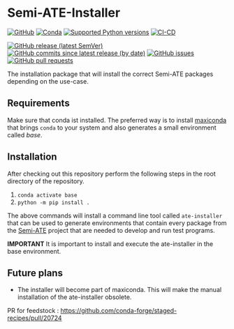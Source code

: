 # Semi-ATE-Installer



[![GitHub](https://img.shields.io/github/license/Semi-ATE/Semi-ATE-installer?color=black)](https://github.com/Semi-ATE/Semi-ATE-Installer/blob/master/LICENSE)
[![Conda](https://img.shields.io/conda/pn/conda-forge/starz?color=black)](https://www.lifewire.com/what-is-noarch-package-2193808)
[![Supported Python versions](https://img.shields.io/badge/python-%3E%3D3.8-black)](https://www.python.org/downloads/)
[![CI-CD](https://github.com/Semi-ATE/Semi-ATE-Installer/workflows/python-publish/badge.svg)](https://github.com/Semi-ATE/Semi-ATE-Installer/actions/workflows/python-publish.yml?query=workflow%3ACD)

[![GitHub release (latest SemVer)](https://img.shields.io/github/v/release/Semi-ATE/Semi-ATE?color=blue&label=GitHub&sort=semver)](https://github.com/Semi-ATE/Semi-ATE/releases/latest)
[![GitHub commits since latest release (by date)](https://img.shields.io/github/commits-since/Semi-ATE/Semi-ATE/latest)](https://github.com/Semi-ATE/Semi-ATE)
[![GitHub issues](https://img.shields.io/github/issues/Semi-ATE/Semi-ATE)](https://github.com/Semi-ATE/Semi-ATE/issues)
[![GitHub pull requests](https://img.shields.io/github/issues-pr/Semi-ATE/Semi-ATE)](https://github.com/Semi-ATE/Semi-ATE/pulls)

The installation package that will install the correct Semi-ATE packages depending on the use-case.

## Requirements

Make sure that conda ist installed. The preferred way is to install [maxiconda](https://github.com/Semi-ATE/maxiconda) that brings `conda` to your system and also generates a small environment called _base_.

## Installation

After checking out this repository perform the following steps in the root directory of the repository.

1. `conda activate base`
2. `python -m pip install .`

The above commands will install a command line tool called `ate-installer` that can be used to generate environments that contain every package from the [Semi-ATE](https://github.com/Semi-ATE/Semi-ATE) project that are needed to develop and run test programs.

**IMPORTANT** It is important to install and execute the ate-installer in the base environment.

## Future plans

* The installer will become part of maxiconda. This will make the manual installation of the ate-installer obsolete.


PR for feedstock : https://github.com/conda-forge/staged-recipes/pull/20724
